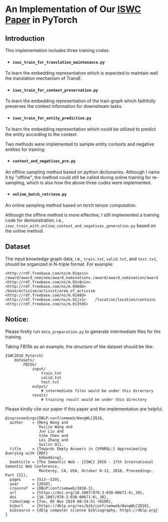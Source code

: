 # An Implementation of Our [ISWC Paper](http://iswc2018.semanticweb.org/sessions/towards-empty-answers-in-sparql-approximating-querying-with-rdf-embedding/) in PyTorch

## Introduction

This implementation includes three training codes:  
- #### `iswc_train_for_translation_maintenance.py`

To learn the embedding representation which is expected to maintain well the translation mechanism of TransE.

- #### `iswc_train_for_context_preservation.py`  

To learn the embedding representation of the train graph which faithfully preserves the context information for downstream tasks.

- #### `iswc_train_for_entity_prediction.py`  

To learn the embedding representation which could be utilized to predict the entity according to the context.

Two methods were implemented to sample entity contexts and negative entities for training:

- #### `context_and_negatives_pre.py` 

An offline sampling method based on python dictionaries. Although I name it by "offline", the method could still be called during online training for re-sampling, which is also how the above three codes were implemented. 

- #### `online_batch_retrieve.py`

An online sampling method based on torch tensor computation. 

Although the offline method is more effective, I still implemented a training code for demonstration, i.e., `iswc_train_with_online_context_and_negatives_generation.py` based on the online method.

## Dataset

The input knowledge graph data, i.e., `train.txt`, `valid.txt`, and `test.txt`, should be organized in N-triple format. For example:

```
<http://rdf.freebase.com/ns/m.01qscs>   /award/award_nominee/award_nominations./award/award_nomination/award    <http://rdf.freebase.com/ns/m.02x8n1n>
<http://rdf.freebase.com/ns/m.040db>    /base/activism/activist/area_of_activism        <http://rdf.freebase.com/ns/m.0148d>
<http://rdf.freebase.com/ns/m.02jx1>    /location/location/contains     <http://rdf.freebase.com/ns/m.013t85>
```

## Notice:

Please firstly run `data_preparation.py` to generate intermediate files for the training.

Taking FB15k as an example, the structure of the dataset should be like:

```
ISWC2018_Pytorch/
    datasets/
        FB15k/
            input/
                train.txt
                valid.txt
                test.txt
            output/
                # intermediate files would be under this directory
            result/
                # training result would be under this directory
```

Please kindly cite our paper if this paper and the implementation are helpful.
```
@inproceedings{DBLP:conf/semweb/WangWLCZQ18,
  author    = {Meng Wang and
               Ruijie Wang and
               Jun Liu and
               Yihe Chen and
               Lei Zhang and
               Guilin Qi},
  title     = {Towards Empty Answers in {SPARQL:} Approximating Querying with {RDF}
               Embedding},
  booktitle = {The Semantic Web - {ISWC} 2018 - 17th International Semantic Web Conference,
               Monterey, CA, USA, October 8-12, 2018, Proceedings, Part {I}},
  pages     = {513--529},
  year      = {2018},
  crossref  = {DBLP:conf/semweb/2018-1},
  url       = {https://doi.org/10.1007/978-3-030-00671-6\_30},
  doi       = {10.1007/978-3-030-00671-6\_30},
  timestamp = {Tue, 05 Nov 2019 08:34:51 +0100},
  biburl    = {https://dblp.org/rec/bib/conf/semweb/WangWLCZQ18},
  bibsource = {dblp computer science bibliography, https://dblp.org}
}
```